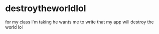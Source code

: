 # destroytheworldlol
for my class I'm taking he wants me to write that my app will destroy the world lol
